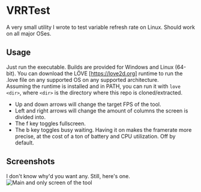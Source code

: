 # VRRTest
A very small utility I wrote to test variable refresh rate on Linux. Should work on all major OSes.

## Usage
Just run the executable. Builds are provided for Windows and Linux (64-bit). You can download the LÖVE [https://love2d.org] runtime to run the .love file on any supported OS on any supported architecture.  
Assuming the runtime is installed and in PATH, you can run it with `love <dir>`, where `<dir>` is the directory where this repo is cloned/extracted.  
* Up and down arrows will change the target FPS of the tool.  
* Left and right arrows will change the amount of columns the screen is divided into.  
* The f key toggles fullscreen.  
* The b key toggles busy waiting. Having it on makes the framerate more precise, at the cost of a ton of battery and CPU utilization. Off by default.  

## Screenshots
I don't know why'd you want any. Still, here's one.  
![Main and only screen of the tool](https://static.nixo.la/i/1550531257.png)
